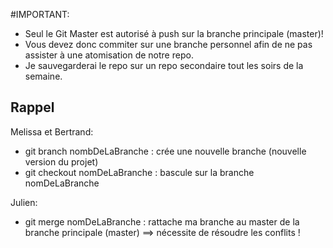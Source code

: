 #IMPORTANT:

* Seul le Git Master est autorisé à push sur la branche principale (master)!
* Vous devez donc commiter sur une branche personnel afin de ne pas assister à une atomisation de notre repo.
* Je sauvegarderai le repo sur un repo secondaire tout les soirs de la semaine.

## Rappel

Melissa et Bertrand:

* git branch nombDeLaBranche : crée une nouvelle branche (nouvelle version du projet)
* git checkout nomDeLaBranche : bascule sur la branche nomDeLaBranche

Julien:

* git merge nomDeLaBranche : rattache ma branche au master de la branche principale (master) ==> nécessite de résoudre les conflits !